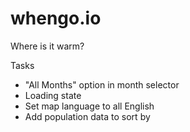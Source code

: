 whengo.io
=========

Where is it warm?

Tasks
* "All Months" option in month selector
* Loading state
* Set map language to all English
* Add population data to sort by

